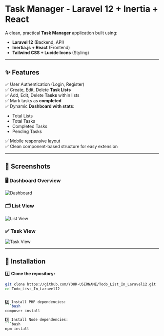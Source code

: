 # Task Manager - Laravel 12 + Inertia + React

A clean, practical **Task Manager** application built using:

- **Laravel 12** (Backend, API)
- **Inertia.js + React** (Frontend)
- **Tailwind CSS + Lucide Icons** (Styling)

---

## ✨ Features

✅ User Authentication (Login, Register)  
✅ Create, Edit, Delete **Task Lists**  
✅ Add, Edit, Delete **Tasks** within lists  
✅ Mark tasks as **completed**  
✅ Dynamic **Dashboard with stats**:
- Total Lists
- Total Tasks
- Completed Tasks
- Pending Tasks

✅ Mobile responsive layout  
✅ Clean component-based structure for easy extension

---

## 📸 Screenshots

### 🖥️ Dashboard Overview
![Dashboard](public/screenshots/dashboard.png)

### 🗂️ List View
![List View](public/screenshots/list-view.png)

### ✅ Task View
![Task View](public/screenshots/task-view.png)

---

## 🚀 Installation

1️⃣ **Clone the repository:**
```bash
git clone https://github.com/YOUR-USERNAME/Todo_List_In_Laravel12.git
cd Todo_List_In_Laravel12


2️⃣ Install PHP dependencies:
```bash
composer install

3️⃣ Install Node dependencies:
```bash
npm install






